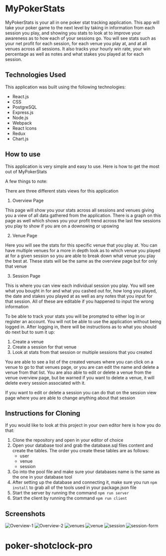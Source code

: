 # MyPokerStats

MyPokerStats is your all in one poker stat tracking application. This app will take your poker game to the next level by taking in information from each session you play, and showing you stats to look at to improve your awareness as to how each of your sessions go. You will see stats such as your net profit for each session, for each venue you play at, and at all venues across all sessions. It also tracks your hourly win rate, your win percentage as well as notes and what stakes you played at for each session.

## Technologies Used

This application was built using the following technologies:

- React.js
- CSS
- PostgreSQL
- Express.js
- Node.js
- Webpack
- React Icons
- Redux
- Chart.js

## How to use

This application is very simple and easy to use. Here is how to get the most out of MyPokerStats

A few things to note:

There are three different stats views for this application

1. Overview Page

This page will show you your stats across all sessions and venues giving you a view of all data gathered from the application. There is a graph on this page as well which shows you your profit trend across the last few sessions you play to show if you are on a downswing or upswing

2. Venue Page

Here you will see the stats for this specific venue that you play at. You can have multiple venues for a more in depth look as to which venue you played at for a given session so you are able to break down what venue you play the best at. These stats will be the same as the overview page but for only that venue

3. Session Page

This is where you can view each individual session you play. You will see what you bought in for and what you cashed out for, how long you played, the date and stakes you played at as well as any notes that you input for that session. All of these are editable if you happened to input the wrong information

To be able to track your stats you will be prompted to either log in or register an account. You will not be able to use the application without being logged in. After logging in, there will be instructions as to what you should do next but to sum it up:

1.  Create a venue
2.  Create a session for that venue
3.  Look at stats from that session or multiple sessions that you created

You are able to see a list of the created venues where you can click on a venue to go to that venues page, or you are can edit the name and delete a venue from that list. You are also able to edit or delete a venue from the venue overview page, but be warned if you want to delete a venue, it will delete every session associated with it.

If you want to edit or delete a session you can do that on the session view page where you are able to change anything about that session

## Instructions for Cloning

If you would like to look at this project in your own editor here is how you do that:

1. Clone the repository and open in your editor of choice
2. Open your database tool and grab the database.sql files content and create the tables.
   The order you create these tables are as follows:
   - user
   - venue
   - session
3. Go into the pool file and make sure your databases name is the same as the one in your database tool
4. After setting up the database and connecting it, make sure you run `npm install` to grab all of the tools used in your package.json file
5. Start the server by running the command `npm run server`
6. Start the client by running the command `npm run client`

## Screenshots

![Overview-1](./public/images/overview-1.png)
![Overview-2](./public/images/overview-2.png)
![venues](./public/images/venues.png)
![venue](./public/images/venue.png)
![session](./public/images/session.png)
![session-form](./public/images/session-form.png)
# poker-shotclock-pro
